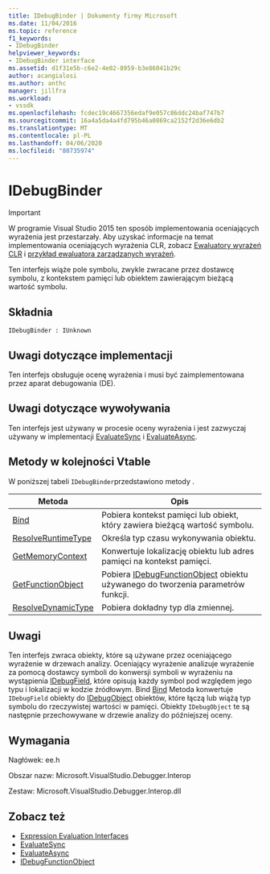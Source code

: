 ```yaml
---
title: IDebugBinder | Dokumenty firmy Microsoft
ms.date: 11/04/2016
ms.topic: reference
f1_keywords:
- IDebugBinder
helpviewer_keywords:
- IDebugBinder interface
ms.assetid: d1f31e5b-c6e2-4e02-8959-b3e86041b29c
author: acangialosi
ms.author: anthc
manager: jillfra
ms.workload:
- vssdk
ms.openlocfilehash: fcdec19c4667356edaf9e057c86ddc24baf747b7
ms.sourcegitcommit: 16a4a5da4a4fd795b46a0869ca2152f2d36e6db2
ms.translationtype: MT
ms.contentlocale: pl-PL
ms.lasthandoff: 04/06/2020
ms.locfileid: "80735974"
---
```

# <a name="idebugbinder"></a>IDebugBinder
> [!IMPORTANT]
> W programie Visual Studio 2015 ten sposób implementowania oceniających wyrażenia jest przestarzały. Aby uzyskać informacje na temat implementowania oceniających wyrażenia CLR, zobacz [Ewaluatory wyrażeń CLR](https://github.com/Microsoft/ConcordExtensibilitySamples/wiki/CLR-Expression-Evaluators) i [przykład ewaluatora zarządzanych wyrażeń](https://github.com/Microsoft/ConcordExtensibilitySamples/wiki/Managed-Expression-Evaluator-Sample).

 Ten interfejs wiąże pole symbolu, zwykle zwracane przez dostawcę symbolu, z kontekstem pamięci lub obiektem zawierającym bieżącą wartość symbolu.

## <a name="syntax"></a>Składnia

```
IDebugBinder : IUnknown
```

## <a name="notes-for-implementers"></a>Uwagi dotyczące implementacji
 Ten interfejs obsługuje ocenę wyrażenia i musi być zaimplementowana przez aparat debugowania (DE).

## <a name="notes-for-callers"></a>Uwagi dotyczące wywoływania
 Ten interfejs jest używany w procesie oceny wyrażenia i jest zazwyczaj używany w implementacji [EvaluateSync](../../../extensibility/debugger/reference/idebugexpression2-evaluatesync.md) i [EvaluateAsync](../../../extensibility/debugger/reference/idebugexpression2-evaluateasync.md).

## <a name="methods-in-vtable-order"></a>Metody w kolejności Vtable
 W poniższej tabeli `IDebugBinder`przedstawiono metody .

|Metoda|Opis|
|------------|-----------------|
|[Bind](../../../extensibility/debugger/reference/idebugbinder-bind.md)|Pobiera kontekst pamięci lub obiekt, który zawiera bieżącą wartość symbolu.|
|[ResolveRuntimeType](../../../extensibility/debugger/reference/idebugbinder-resolveruntimetype.md)|Określa typ czasu wykonywania obiektu.|
|[GetMemoryContext](../../../extensibility/debugger/reference/idebugbinder-getmemorycontext.md)|Konwertuje lokalizację obiektu lub adres pamięci na kontekst pamięci.|
|[GetFunctionObject](../../../extensibility/debugger/reference/idebugbinder-getfunctionobject.md)|Pobiera [IDebugFunctionObject](../../../extensibility/debugger/reference/idebugfunctionobject.md) obiektu używanego do tworzenia parametrów funkcji.|
|[ResolveDynamicType](../../../extensibility/debugger/reference/idebugbinder-resolvedynamictype.md)|Pobiera dokładny typ dla zmiennej.|

## <a name="remarks"></a>Uwagi
 Ten interfejs zwraca obiekty, które są używane przez oceniającego wyrażenie w drzewach analizy. Oceniający wyrażenie analizuje wyrażenie za pomocą dostawcy symboli do konwersji symboli w wyrażeniu na wystąpienia [IDebugField](../../../extensibility/debugger/reference/idebugfield.md), które opisują każdy symbol pod względem jego typu i lokalizacji w kodzie źródłowym. Bind [Bind](../../../extensibility/debugger/reference/idebugbinder-bind.md) Metoda konwertuje `IDebugField` obiekty do [IDebugObject](../../../extensibility/debugger/reference/idebugobject.md) obiektów, które łączą lub wiążą typ symbolu do rzeczywistej wartości w pamięci. Obiekty `IDebugObject` te są następnie przechowywane w drzewie analizy do późniejszej oceny.

## <a name="requirements"></a>Wymagania
 Nagłówek: ee.h

 Obszar nazw: Microsoft.VisualStudio.Debugger.Interop

 Zestaw: Microsoft.VisualStudio.Debugger.Interop.dll

## <a name="see-also"></a>Zobacz też
- [Expression Evaluation Interfaces](../../../extensibility/debugger/reference/expression-evaluation-interfaces.md)
- [EvaluateSync](../../../extensibility/debugger/reference/idebugexpression2-evaluatesync.md)
- [EvaluateAsync](../../../extensibility/debugger/reference/idebugexpression2-evaluateasync.md)
- [IDebugFunctionObject](../../../extensibility/debugger/reference/idebugfunctionobject.md)
